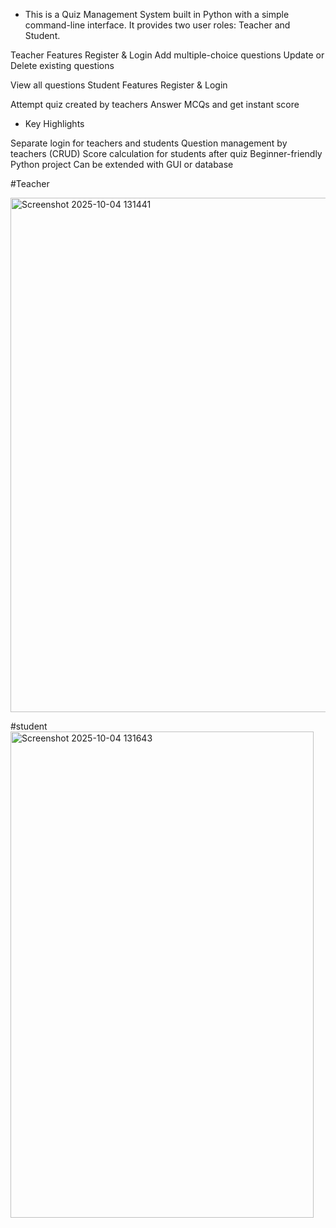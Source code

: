 * This is a Quiz Management System built in Python with a simple command-line interface.
It provides two user roles: Teacher and Student.

Teacher Features
Register & Login
Add multiple-choice questions
Update or Delete existing questions

View all questions
Student Features
Register & Login

Attempt quiz created by teachers
Answer MCQs and get instant score

* Key Highlights

Separate login for teachers and students
Question management by teachers (CRUD)
Score calculation for students after quiz
Beginner-friendly Python project
Can be extended with GUI or database

#Teacher

<img width="928" height="823" alt="Screenshot 2025-10-04 131441" src="https://github.com/user-attachments/assets/f20249da-f903-4f9a-9914-904ea64f8976" />

#student
<img width="485" height="778" alt="Screenshot 2025-10-04 131643" src="https://github.com/user-attachments/assets/ae1abd40-0202-442b-a21b-8e8636fc82bb" />
